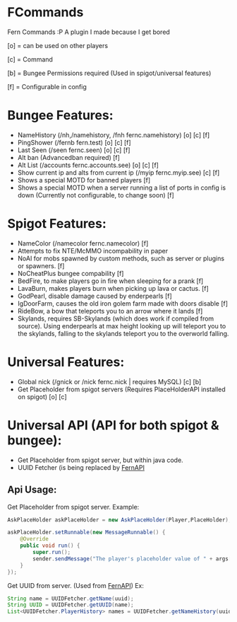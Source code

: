 # FCommands
Fern Commands :P
A plugin I made because I get bored

[o] = can be used on other players

[c] = Command

[b] = Bungee Permissions required (Used in spigot/universal features)

[f] = Configurable in config

# Bungee Features:
- NameHistory (/nh,/namehistory, /fnh fernc.namehistory) [o] [c] [f]
- PingShower (/fernb fern.test) [o] [c] [f]
- Last Seen (/seen fernc.seen) [o] [c] [f]
- Alt ban (Advancedban required) [f]
- Alt List (/accounts fernc.accounts.see) [o] [c] [f]
- Show current ip and alts from current ip (/myip fernc.myip.see) [c] [f]
- Shows a special MOTD for banned players [f]
- Shows a special MOTD when a server running a list of ports in config is down (Currently not configurable, to change soon) [f]


# Spigot Features:
- NameColor (/namecolor fernc.namecolor) [f]
- Attempts to fix NTE/McMMO incompability in paper
- NoAI for mobs spawned by custom methods, such as server or plugins or spawners. [f]
- NoCheatPlus bungee compability [f]
- BedFire, to make players go in fire when sleeping for a prank [f]
- LavaBurn, makes players burn when picking up lava or cactus. [f]
- GodPearl, disable damage caused by enderpearls [f]
- IgDoorFarm, causes the old iron golem farm made with doors disable [f]
- RideBow, a bow that teleports you to an arrow where it lands [f]
- Skylands, requires SB-Skylands (which does work if compiled from source). Using enderpearls at max height looking up will teleport you to the skylands, falling to the skylands teleport you to the overworld falling.

# Universal Features:
- Global nick (/gnick or /nick fernc.nick | requires MySQL) [c] [b]
- Get Placeholder from spigot servers (Requires PlaceHolderAPI installed on spigot) [o] [c]

# Universal API (API for both spigot & bungee):
- Get Placeholder from spigot server, but within java code. 
- UUID Fetcher (is being replaced by [FernAPI](https://github.com/Fernthedev/FernAPI)



## Api Usage:
Get Placeholder from spigot server. Example:
```java
AskPlaceHolder askPlaceHolder = new AskPlaceHolder(Player,PlaceHolder);

askPlaceHolder.setRunnable(new MessageRunnable() {
    @Override
    public void run() {
        super.run();
        sender.sendMessage("The player's placeholder value of " + args[1] + " is " + askPlaceHolder.getPlaceHolderResult());
    }
});
```

Get UUID from server. (Used from [FernAPI](https://github.com/Fernthedev/FernAPI)) Ex:
```java
String name = UUIDFetcher.getName(uuid);
String UUID = UUIDFetcher.getUUID(name);
List<UUIDFetcher.PlayerHistory> names = UUIDFetcher.getNameHistory(uuidPlayer);
```
